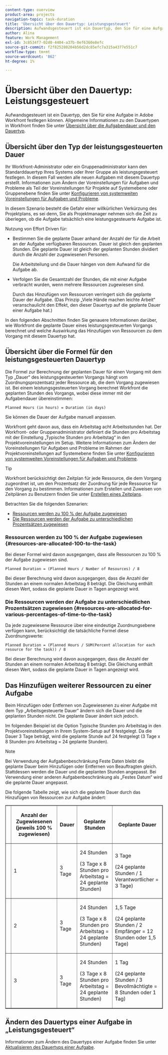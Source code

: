```yaml
---
content-type: overview
product-area: projects
navigation-topic: task-duration
title: 'Übersicht über den Dauertyp: Leistungsgesteuert'
description: Aufwandsgesteuert ist ein Dauertyp, den Sie für eine Aufgabe in Adobe Workfront festlegen können. Allgemeine Informationen zu den Dauertypen in Workfront finden Sie unter Übersicht über die Aufgabendauer und den Dauertyp.
author: Alina
feature: Work Management
exl-id: 3c8534f7-02d0-4404-a37b-0ef6360e8efc
source-git-commit: f2f825280204b56d2dc85efc7a315a4377e551c7
workflow-type: tm+mt
source-wordcount: '862'
ht-degree: 1%

---
```


# Übersicht über den Dauertyp: Leistungsgesteuert

Aufwandsgesteuert ist ein Dauertyp, den Sie für eine Aufgabe in Adobe Workfront festlegen können. Allgemeine Informationen zu den Dauertypen in Workfront finden Sie unter [Übersicht über die Aufgabendauer und den Dauertyp](../../../manage-work/tasks/taskdurtn/task-duration-and-duration-type.md).

## Übersicht über den Typ der leistungsgesteuerten Dauer

Ihr Workfront-Administrator oder ein Gruppenadministrator kann den Standarddauertyp Ihres Systems oder Ihrer Gruppe als leistungsgesteuert festlegen. In diesem Fall werden alle neuen Aufgaben mit diesem Dauertyp erstellt. Informationen zum Ändern der Voreinstellungen für Aufgaben und Probleme als Teil der Voreinstellungen für Projekte auf Systemebene oder Gruppenebene finden Sie unter [Konfigurieren von systemweiten Voreinstellungen für Aufgaben und Probleme](../../../administration-and-setup/set-up-workfront/configure-system-defaults/set-task-issue-preferences.md).

In diesem Szenario besteht die Gefahr einer willkürlichen Verkürzung des Projektplans, es sei denn, Sie als Projektmanager nehmen sich die Zeit zu überlegen, ob die Aufgabe tatsächlich eine leistungsgesteuerte Aufgabe ist.

Nutzung von Effort Driven für:

* Bestimmen Sie die geplante Dauer anhand der Anzahl der für die Arbeit an der Aufgabe verfügbaren Ressourcen. Dauer ist gleich den geplanten Stunden. Die geplante Dauer ist gleich der geplanten Stunden dividiert durch die Anzahl der zugewiesenen Personen.

  Die Arbeitsteilung und die Dauer hängen von dem Aufwand für die Aufgabe ab.

* Verfolgen Sie die Gesamtzahl der Stunden, die mit einer Aufgabe verbracht wurden, wenn mehrere Ressourcen zugewiesen sind.

  Durch das Hinzufügen von Ressourcen verringert sich die geplante Dauer der Aufgabe. (Das Prinzip „Viele Hände machen leichte Arbeit“ veranschaulicht den Effekt, den dieser Dauertyp auf die geplante Dauer einer Aufgabe hat.)

In den folgenden Abschnitten finden Sie genauere Informationen darüber, wie Workfront die geplante Dauer eines leistungsgesteuerten Vorgangs berechnet und welche Auswirkung das Hinzufügen von Ressourcen zu dem Vorgang mit diesem Dauertyp hat.

## Übersicht über die Formel für den leistungsgesteuerten Dauertyp

Die Formel zur Berechnung der geplanten Dauer für einen Vorgang mit dem Typ „Dauer“ des leistungsgesteuerten Vorgangs hängt vom Zuordnungsprozentsatz jeder Ressource ab, die dem Vorgang zugewiesen ist. Bei einem leistungsgesteuerten Vorgang berechnet Workfront die geplanten Stunden des Vorgangs, wobei diese immer mit der Aufgabendauer übereinstimmen:

```
Planned Hours (in hours) = Duration (in days)
```

Sie können die Dauer der Aufgabe manuell anpassen.

Workfront geht davon aus, dass ein Arbeitstag acht Arbeitsstunden hat. Der Workfront- oder Gruppenadministrator definiert die Stunden pro Arbeitstag mit der Einstellung „Typische Stunden pro Arbeitstag“ in den Projektvoreinstellungen im Setup. Weitere Informationen zum Ändern der Voreinstellungen für Aufgaben und Probleme im Rahmen der Projektvoreinstellungen auf Systemebene finden Sie unter [Konfigurieren von systemweiten Voreinstellungen für Aufgaben und Probleme](../../../administration-and-setup/set-up-workfront/configure-system-defaults/set-task-issue-preferences.md).

>[!TIP]
>
>Workfront berücksichtigt den Zeitplan für jede Ressource, die dem Vorgang zugeordnet ist, um den Prozentsatz der Zuordnung für jede Ressource für den Vorgang zu bestimmen. Informationen zum Erstellen und Zuweisen von Zeitplänen zu Benutzern finden Sie unter [Erstellen eines Zeitplans](../../../administration-and-setup/set-up-workfront/configure-timesheets-schedules/create-schedules.md).

Betrachten Sie die folgenden Szenarien:

* [Ressourcen werden zu 100 % der Aufgabe zugewiesen](#resources-are-allocated-100-to-the-task)
* [Die Ressourcen werden der Aufgabe zu unterschiedlichen Prozentsätzen zugewiesen](#resources-are-allocated-for-various-percentages-of-time-to-the-task)

### Ressourcen werden zu 100 % der Aufgabe zugewiesen {#resources-are-allocated-100-to-the-task}

Bei dieser Formel wird davon ausgegangen, dass alle Ressourcen zu 100 % der Aufgabe zugewiesen sind.

```
Planned Duration = (Planned Hours / Number of Resources) / 8
```

Bei dieser Berechnung wird davon ausgegangen, dass die Anzahl der Stunden an einem normalen Arbeitstag 8 beträgt. Die Gleichung enthält diesen Wert, sodass die geplante Dauer in Tagen angezeigt wird.

### Die Ressourcen werden der Aufgabe zu unterschiedlichen Prozentsätzen zugewiesen {#resources-are-allocated-for-various-percentages-of-time-to-the-task}

Da jede zugewiesene Ressource über eine eindeutige Zuordnungsebene verfügen kann, berücksichtigt die tatsächliche Formel diese Zuordnungswerte:

```
Planned Duration = (Planned Hours / SUM(Percent allocation for each resource for the task)) / 8
```

Bei dieser Berechnung wird davon ausgegangen, dass die Anzahl der Stunden an einem normalen Arbeitstag 8 beträgt. Die Gleichung enthält diesen Wert, sodass die geplante Dauer in Tagen angezeigt wird.

## Das Hinzufügen weiterer Ressourcen zu einer Aufgabe

Beim Hinzufügen oder Entfernen von Zugewiesenen zu einer Aufgabe mit dem Typ „Arbeitsgesteuerte Dauer“ ändern sich die Dauer und die geplanten Stunden nicht. Die geplante Dauer ändert sich jedoch.

Im folgenden Beispiel ist die Option Typische Stunden pro Arbeitstag in den Projektvoreinstellungen in Ihrem System-Setup auf 8 festgelegt. Da die Dauer 3 Tage beträgt, wird die geplante Stunde auf 24 festgelegt (3 Tage x 8 Stunden pro Arbeitstag = 24 geplante Stunden).

>[!NOTE]
>
>Bei Verwendung der Aufgabenbeschränkung Feste Daten bleibt die geplante Dauer beim Hinzufügen oder Entfernen von Beauftragten gleich. Stattdessen werden die Dauer und die geplanten Stunden angepasst. Bei Verwendung einer anderen Aufgabenbeschränkung als „Festes Datum“ wird die geplante Dauer angepasst.

Die folgende Tabelle zeigt, wie sich die geplante Dauer durch das Hinzufügen von Ressourcen zur Aufgabe ändert:

<table border="1" cellspacing="15" cellpadding="1"> 
 <col> 
 <col> 
 <col> 
 <col> 
 <col> 
 <thead> 
  <tr> 
   <th> </th> 
   <th> <p><strong>Anzahl der Zugewiesenen (jeweils 100 % zugewiesen)</strong> </p> </th> 
   <th> <p><strong>Dauer</strong> </p> </th> 
   <th> <p><strong>Geplante Stunden</strong> </p> </th> 
   <th><strong>Geplante Dauer</strong> </th> 
  </tr> 
 </thead> 
 <tbody> 
  <tr> 
   <td> </td> 
   <td> <p>1</p> </td> 
   <td> <p>3 Tage</p> </td> 
   <td> <p>24 Stunden</p> <p>(3 Tage x 8 Stunden pro Arbeitstag = 24 geplante Stunden)</p> </td> 
   <td> <p>3 Tage</p> <p>(24 geplante Stunden / 1 Verantwortlicher = 3 Tage)</p> </td> 
  </tr> 
  <tr> 
   <td> </td> 
   <td> <p>2</p> </td> 
   <td> <p>3 Tage</p> </td> 
   <td> <p>24 Stunden</p> <p>(3 Tage x 8 Stunden pro Arbeitstag = 24 geplante Stunden)</p> </td> 
   <td> <p>1,5 Tage</p> <p>(24 geplante Stunden / 2 Empfänger = 12 Stunden oder 1,5 Tage)</p> </td> 
  </tr> 
  <tr> 
   <td> </td> 
   <td> <p>3</p> </td> 
   <td> <p>3 Tage</p> </td> 
   <td> <p>24 Stunden</p> <p>(3 Tage x 8 Stunden pro Arbeitstag = 24 geplante Stunden)</p> </td> 
   <td> <p>1 Tag</p> <p>(24 geplante Stunden / 3 Bevollmächtigte = 8 Stunden oder 1 Tag)</p> </td> 
  </tr> 
 </tbody> 
</table>

## Ändern des Dauertyps einer Aufgabe in „Leistungsgesteuert“

Informationen zum Ändern des Dauertyps einer Aufgabe finden Sie unter [Aktualisieren des Dauertyps einer Aufgabe](../../../manage-work/tasks/taskdurtn/update-duration-type-of-task.md).

<!--
<p data-mc-conditions="QuicksilverOrClassic.Draft mode">(NOTE: replaced with new article linked above)</p>
-->

<!--
<ol data-mc-conditions="QuicksilverOrClassic.Draft mode">
<li value="1">Go to a task for which you want to change the Duration Type.</li>
<li value="2"> <p data-mc-conditions="QuicksilverOrClassic.Quicksilver">Click <strong>Task Details</strong> in the left panel, then in the Overview area click <strong>Duration Type</strong>. </p> </li>
<li value="3"> <p>Select <strong>Effort Driven</strong> from the drop-down menu.</p> </li>
<li value="4">Click <strong>Save</strong><strong>Changes</strong>.</li>
</ol>
-->
